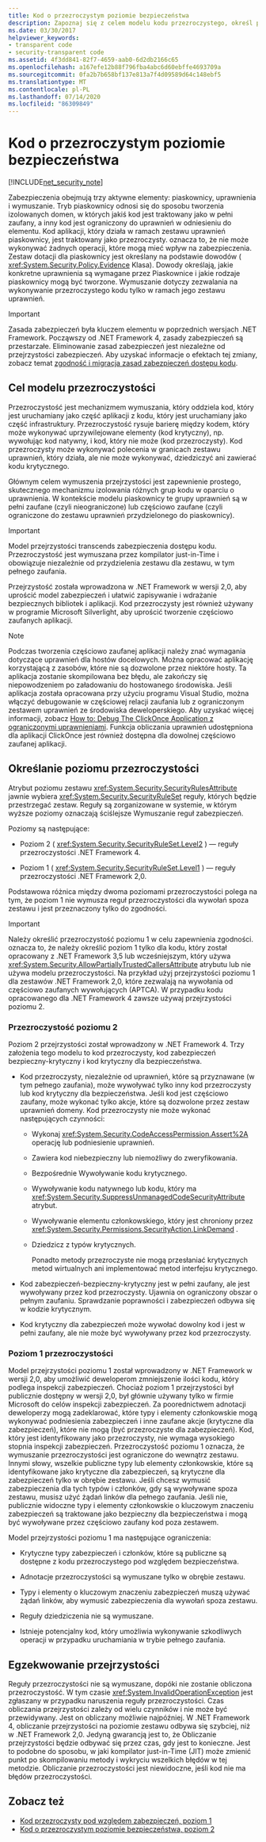 ```yaml
---
title: Kod o przezroczystym poziomie bezpieczeństwa
description: Zapoznaj się z celem modelu kodu przezroczystego, określ poziom przezroczystości i wymuszanie przezroczystości w zabezpieczeniach.
ms.date: 03/30/2017
helpviewer_keywords:
- transparent code
- security-transparent code
ms.assetid: 4f3dd841-82f7-4659-aab0-6d2db2166c65
ms.openlocfilehash: a167efe12b88f796fba4abc6d60ebffe4693709a
ms.sourcegitcommit: 0fa2b7b658bf137e813a7f4d09589d64c148ebf5
ms.translationtype: MT
ms.contentlocale: pl-PL
ms.lasthandoff: 07/14/2020
ms.locfileid: "86309849"
---
```

# <a name="security-transparent-code"></a>Kod o przezroczystym poziomie bezpieczeństwa

[!INCLUDE[net_security_note](../../../includes/net-security-note-md.md)]

Zabezpieczenia obejmują trzy aktywne elementy: piaskownicy, uprawnienia i wymuszanie. Tryb piaskownicy odnosi się do sposobu tworzenia izolowanych domen, w których jakiś kod jest traktowany jako w pełni zaufany, a inny kod jest ograniczony do uprawnień w odniesieniu do elementu. Kod aplikacji, który działa w ramach zestawu uprawnień piaskownicy, jest traktowany jako przezroczysty. oznacza to, że nie może wykonywać żadnych operacji, które mogą mieć wpływ na zabezpieczenia. Zestaw dotacji dla piaskownicy jest określany na podstawie dowodów ( <xref:System.Security.Policy.Evidence> Klasa). Dowody określają, jakie konkretne uprawnienia są wymagane przez Piaskownice i jakie rodzaje piaskownicy mogą być tworzone. Wymuszanie dotyczy zezwalania na wykonywanie przezroczystego kodu tylko w ramach jego zestawu uprawnień.

> [!IMPORTANT]
> Zasada zabezpieczeń była kluczem elementu w poprzednich wersjach .NET Framework. Począwszy od .NET Framework 4, zasady zabezpieczeń są przestarzałe. Eliminowanie zasad zabezpieczeń jest niezależne od przejrzystości zabezpieczeń. Aby uzyskać informacje o efektach tej zmiany, zobacz temat [zgodność i migracja zasad zabezpieczeń dostępu kodu](code-access-security-policy-compatibility-and-migration.md).

## <a name="purpose-of-the-transparency-model"></a>Cel modelu przezroczystości

Przezroczystość jest mechanizmem wymuszania, który oddziela kod, który jest uruchamiany jako część aplikacji z kodu, który jest uruchamiany jako część infrastruktury. Przezroczystość rysuje barierę między kodem, który może wykonywać uprzywilejowane elementy (kod krytyczny), np. wywołując kod natywny, i kod, który nie może (kod przezroczysty). Kod przezroczysty może wykonywać polecenia w granicach zestawu uprawnień, który działa, ale nie może wykonywać, dziedziczyć ani zawierać kodu krytycznego.

Głównym celem wymuszenia przejrzystości jest zapewnienie prostego, skutecznego mechanizmu izolowania różnych grup kodu w oparciu o uprawnienia. W kontekście modelu piaskownicy te grupy uprawnień są w pełni zaufane (czyli nieograniczone) lub częściowo zaufane (czyli ograniczone do zestawu uprawnień przydzielonego do piaskownicy).

> [!IMPORTANT]
> Model przejrzystości transcends zabezpieczenia dostępu kodu. Przezroczystość jest wymuszana przez kompilator just-in-Time i obowiązuje niezależnie od przydzielenia zestawu dla zestawu, w tym pełnego zaufania.

Przejrzystość została wprowadzona w .NET Framework w wersji 2,0, aby uprościć model zabezpieczeń i ułatwić zapisywanie i wdrażanie bezpiecznych bibliotek i aplikacji. Kod przezroczysty jest również używany w programie Microsoft Silverlight, aby uprościć tworzenie częściowo zaufanych aplikacji.

> [!NOTE]
> Podczas tworzenia częściowo zaufanej aplikacji należy znać wymagania dotyczące uprawnień dla hostów docelowych. Można opracować aplikację korzystającą z zasobów, które nie są dozwolone przez niektóre hosty. Ta aplikacja zostanie skompilowana bez błędu, ale zakończy się niepowodzeniem po załadowaniu do hostowanego środowiska. Jeśli aplikacja została opracowana przy użyciu programu Visual Studio, można włączyć debugowanie w częściowej relacji zaufania lub z ograniczonym zestawem uprawnień ze środowiska deweloperskiego. Aby uzyskać więcej informacji, zobacz [How to: Debug The ClickOnce Application z ograniczonymi uprawnieniami](/visualstudio/deployment/how-to-debug-a-clickonce-application-with-restricted-permissions). Funkcja obliczania uprawnień udostępniona dla aplikacji ClickOnce jest również dostępna dla dowolnej częściowo zaufanej aplikacji.

## <a name="specifying-the-transparency-level"></a>Określanie poziomu przezroczystości

Atrybut poziomu zestawu <xref:System.Security.SecurityRulesAttribute> jawnie wybiera <xref:System.Security.SecurityRuleSet> reguły, których będzie przestrzegać zestaw. Reguły są zorganizowane w systemie, w którym wyższe poziomy oznaczają ściślejsze Wymuszanie reguł zabezpieczeń.

Poziomy są następujące:

- Poziom 2 ( <xref:System.Security.SecurityRuleSet.Level2> ) — reguły przezroczystości .NET Framework 4.

- Poziom 1 ( <xref:System.Security.SecurityRuleSet.Level1> ) — reguły przezroczystości .NET Framework 2,0.

Podstawowa różnica między dwoma poziomami przezroczystości polega na tym, że poziom 1 nie wymusza reguł przezroczystości dla wywołań spoza zestawu i jest przeznaczony tylko do zgodności.

> [!IMPORTANT]
> Należy określić przezroczystość poziomu 1 w celu zapewnienia zgodności. oznacza to, że należy określić poziom 1 tylko dla kodu, który został opracowany z .NET Framework 3,5 lub wcześniejszym, który używa <xref:System.Security.AllowPartiallyTrustedCallersAttribute> atrybutu lub nie używa modelu przezroczystości. Na przykład użyj przejrzystości poziomu 1 dla zestawów .NET Framework 2,0, które zezwalają na wywołania od częściowo zaufanych wywołujących (APTCA). W przypadku kodu opracowanego dla .NET Framework 4 zawsze używaj przejrzystości poziomu 2.

### <a name="level-2-transparency"></a>Przezroczystość poziomu 2

Poziom 2 przejrzystości został wprowadzony w .NET Framework 4. Trzy założenia tego modelu to kod przezroczysty, kod zabezpieczeń bezpieczny-krytyczny i kod krytyczny dla bezpieczeństwa.

- Kod przezroczysty, niezależnie od uprawnień, które są przyznawane (w tym pełnego zaufania), może wywoływać tylko inny kod przezroczysty lub kod krytyczny dla bezpieczeństwa. Jeśli kod jest częściowo zaufany, może wykonać tylko akcje, które są dozwolone przez zestaw uprawnień domeny. Kod przezroczysty nie może wykonać następujących czynności:

  - Wykonaj <xref:System.Security.CodeAccessPermission.Assert%2A> operację lub podniesienie uprawnień.

  - Zawiera kod niebezpieczny lub niemożliwy do zweryfikowania.

  - Bezpośrednie Wywoływanie kodu krytycznego.

  - Wywoływanie kodu natywnego lub kodu, który ma <xref:System.Security.SuppressUnmanagedCodeSecurityAttribute> atrybut.

  - Wywoływanie elementu członkowskiego, który jest chroniony przez <xref:System.Security.Permissions.SecurityAction.LinkDemand> .

  - Dziedzicz z typów krytycznych.

    Ponadto metody przezroczyste nie mogą przesłaniać krytycznych metod wirtualnych ani implementować metod interfejsu krytycznego.

- Kod zabezpieczeń-bezpieczny-krytyczny jest w pełni zaufany, ale jest wywoływany przez kod przezroczysty. Ujawnia on ograniczony obszar o pełnym zaufaniu. Sprawdzanie poprawności i zabezpieczeń odbywa się w kodzie krytycznym.

- Kod krytyczny dla zabezpieczeń może wywołać dowolny kod i jest w pełni zaufany, ale nie może być wywoływany przez kod przezroczysty.

### <a name="level-1-transparency"></a>Poziom 1 przezroczystości

Model przejrzystości poziomu 1 został wprowadzony w .NET Framework w wersji 2,0, aby umożliwić deweloperom zmniejszenie ilości kodu, który podlega inspekcji zabezpieczeń. Chociaż poziom 1 przejrzystości był publicznie dostępny w wersji 2,0, był głównie używany tylko w firmie Microsoft do celów inspekcji zabezpieczeń. Za poorednictwem adnotacji deweloperzy mogą zadeklarować, które typy i elementy członkowskie mogą wykonywać podniesienia zabezpieczeń i inne zaufane akcje (krytyczne dla zabezpieczeń), które nie mogą (być przezroczyste dla zabezpieczeń). Kod, który jest identyfikowany jako przezroczysty, nie wymaga wysokiego stopnia inspekcji zabezpieczeń. Przezroczystość poziomu 1 oznacza, że wymuszanie przezroczystości jest ograniczone do wewnątrz zestawu. Innymi słowy, wszelkie publiczne typy lub elementy członkowskie, które są identyfikowane jako krytyczne dla zabezpieczeń, są krytyczne dla zabezpieczeń tylko w obrębie zestawu. Jeśli chcesz wymusić zabezpieczenia dla tych typów i członków, gdy są wywoływane spoza zestawu, musisz użyć żądań linków dla pełnego zaufania. Jeśli nie, publicznie widoczne typy i elementy członkowskie o kluczowym znaczeniu zabezpieczeń są traktowane jako bezpieczny dla bezpieczeństwa i mogą być wywoływane przez częściowo zaufany kod poza zestawem.

Model przejrzystości poziomu 1 ma następujące ograniczenia:

- Krytyczne typy zabezpieczeń i członków, które są publiczne są dostępne z kodu przezroczystego pod względem bezpieczeństwa.

- Adnotacje przezroczystości są wymuszane tylko w obrębie zestawu.

- Typy i elementy o kluczowym znaczeniu zabezpieczeń muszą używać żądań linków, aby wymusić zabezpieczenia dla wywołań spoza zestawu.

- Reguły dziedziczenia nie są wymuszane.

- Istnieje potencjalny kod, który umożliwia wykonywanie szkodliwych operacji w przypadku uruchamiania w trybie pełnego zaufania.

## <a name="transparency-enforcement"></a>Egzekwowanie przejrzystości

Reguły przezroczystości nie są wymuszane, dopóki nie zostanie obliczona przezroczystość. W tym czasie <xref:System.InvalidOperationException> jest zgłaszany w przypadku naruszenia reguły przezroczystości. Czas obliczania przejrzystości zależy od wielu czynników i nie może być przewidywany. Jest on obliczany możliwie najpóźniej. W .NET Framework 4, obliczanie przejrzystości na poziomie zestawu odbywa się szybciej, niż w .NET Framework 2,0. Jedyną gwarancją jest to, że Obliczanie przejrzystości będzie odbywać się przez czas, gdy jest to konieczne. Jest to podobne do sposobu, w jaki kompilator just-in-Time (JIT) może zmienić punkt po skompilowaniu metody i wykryciu wszelkich błędów w tej metodzie. Obliczanie przezroczystości jest niewidoczne, jeśli kod nie ma błędów przezroczystości.

## <a name="see-also"></a>Zobacz też

- [Kod przezroczysty pod względem zabezpieczeń, poziom 1](security-transparent-code-level-1.md)
- [Kod o przezroczystym poziomie bezpieczeństwa, poziom 2](security-transparent-code-level-2.md)

